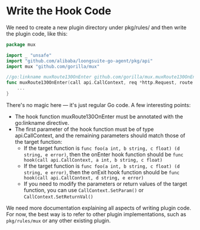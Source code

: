 # Write the Hook Code
We need to create a new plugin directory under pkg/rules/ and then write the plugin code, like this:

```go
package mux

import _ "unsafe"
import "github.com/alibaba/loongsuite-go-agent/pkg/api"
import mux "github.com/gorilla/mux"

//go:linkname muxRoute130OnEnter github.com/gorilla/mux.muxRoute130OnEnter
func muxRoute130OnEnter(call api.CallContext, req *http.Request, route interface{}) {
    ...
}
```
There's no magic here — it's just regular Go code. A few interesting points:

- The hook function muxRoute130OnEnter must be annotated with the go:linkname directive.
- The first parameter of the hook function must be of type api.CallContext, and the remaining parameters should match those of the target function:
  - If the target function is `func foo(a int, b string, c float) (d string, e error)`, then the onEnter hook function should be `func hook(call api.CallContext, a int, b string, c float)`
  - If the target function is `func foo(a int, b string, c float) (d string, e error)`, then the onExit hook function should be `func hook(call api.CallContext, d string, e error)`
  - If you need to modify the parameters or return values of the target function, you can use `CallContext.SetParam()` or `CallContext.SetReturnVal()`

We need more documentation explaining all aspects of writing plugin code. For now, the best way is to refer to other plugin implementations, such as `pkg/rules/mux` or any other existing plugin.